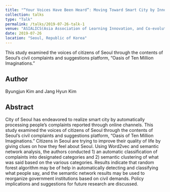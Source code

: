 ```yaml
---
title: "“Your Voices Have Been Heard”: Moving Toward Smart City by Innovating the Way of Processing Civil Complaints"
collection: talks
type: "Talk"
permalink: /talks/2019-07-26-talk-1
venue: "ASIALICS(Asia Association of Learning Innovation, and Co-evolution Studies) 2019"
date: 2019-07-26
location: "Seoul, Republic of Korea"
---
```

This study examined the voices of citizens of Seoul through the contents of Seoul’s civil complaints and suggestions platform, “Oasis of Ten Million Imaginations.”

## Author
Byungjun Kim and Jang Hyun Kim

## Abstract
City of Seoul has endeavored to realize smart city by automatically processing people’s complaints reported through online channels. This study examined the voices of citizens of Seoul through the contents of Seoul’s civil complaints and suggestions platform, “Oasis of Ten Million Imaginations.” Citizens in Seoul are trying to improve their quality of life by giving clues on how they feel about Seoul. Using Word2vec and semantic network analysis, the authors conducted 1) an automatic classification of complaints into designated categories and 2) semantic clustering of what was said based on the various categories. Results indicate that random forest algorithm may be of help in automatically detecting and classifying what people say, and the semantic network results may be used to reorganize government institutions based on civil demands. Policy implications and suggestions for future research are discussed. 